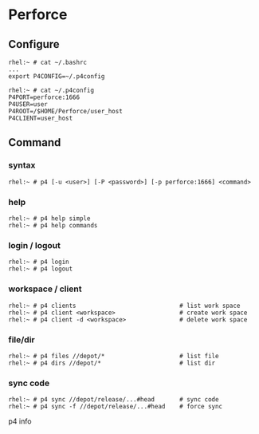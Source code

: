 # Perforce


## Configure

	rhel:~ # cat ~/.bashrc
	...
	export P4CONFIG=~/.p4config

	rhel:~ # cat ~/.p4config
	P4PORT=perforce:1666
	P4USER=user
	P4ROOT=/$HOME/Perforce/user_host
	P4CLIENT=user_host


## Command


### syntax

	rhel:~ # p4 [-u <user>] [-P <password>] [-p perforce:1666] <command>


### help

	rhel:~ # p4 help simple
	rhel:~ # p4 help commands


### login / logout

	rhel:~ # p4 login
	rhel:~ # p4 logout


### workspace / client

	rhel:~ # p4 clients                             # list work space
	rhel:~ # p4 client <workspace>                  # create work space
	rhel:~ # p4 client -d <workspace>               # delete work space


### file/dir

	rhel:~ # p4 files //depot/*                     # list file
	rhel:~ # p4 dirs //depot/*                      # list dir


### sync code

	rhel:~ # p4 sync //depot/release/...#head       # sync code
	rhel:~ # p4 sync -f //depot/release/...#head    # force sync


p4 info

